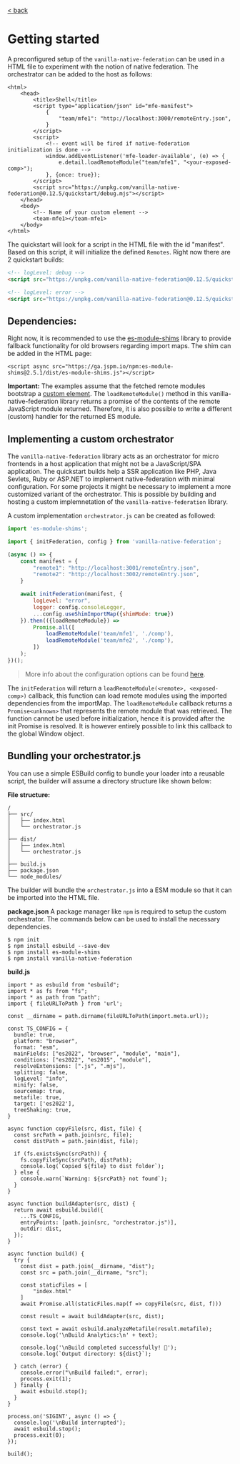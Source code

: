 [< back](./../README.md)

# Getting started

A preconfigured setup of the `vanilla-native-federation` can be used in a HTML file to experiment with the notion of native federation. The orchestrator can be added to the host as follows:

```
<html>
    <head>
        <title>Shell</title>
        <script type="application/json" id="mfe-manifest">
            {
                "team/mfe1": "http://localhost:3000/remoteEntry.json",
            }
        </script>
        <script>
            <!-- event will be fired if native-federation initialization is done -->
            window.addEventListener('mfe-loader-available', (e) => {
                e.detail.loadRemoteModule("team/mfe1", "<your-exposed-comp>");
            }, {once: true});
        </script>
        <script src="https://unpkg.com/vanilla-native-federation@0.12.5/quickstart/debug.mjs"></script>
    </head>
    <body>
        <!-- Name of your custom element -->
        <team-mfe1></team-mfe1>
    </body>
</html>
```

The quickstart will look for a script in the HTML file with the id "manifest". Based on this script, it will initialize the defined `Remotes`. Right now there are 2 quickstart builds:

```html
<!-- logLevel: debug -->
<script src="https://unpkg.com/vanilla-native-federation@0.12.5/quickstart/debug.mjs"></script>

<!-- logLevel: error -->
<script src="https://unpkg.com/vanilla-native-federation@0.12.5/quickstart/test.mjs"></script>
````

## Dependencies:

Right now, it is recommended to use the [es-module-shims](https://www.npmjs.com/package/es-module-shims) library to provide fallback functionality for old browsers regarding import maps. The shim can be added in the HTML page: 

```
<script async src="https://ga.jspm.io/npm:es-module-shims@2.5.1/dist/es-module-shims.js"></script>
```

**Important:** The examples assume that the fetched remote modules bootstrap a [custom element](https://developer.mozilla.org/en-US/docs/Web/API/Web_components/Using_custom_elements). The `loadRemoteModule()` method in this vanilla-native-federation library returns a promise of the contents of the remote JavaScript module returned. Therefore, it is also possible to write a different (custom) handler for the returned ES module. 

## Implementing a custom orchestrator

The `vanilla-native-federation` library acts as an orchestrator for micro frontends in a host application that might not be a JavaScript/SPA application. The quickstart builds help a SSR application like PHP, Java Sevlets, Ruby or ASP.NET to implement native-federation with minimal configuration. For some projects it might be necessary to implement a more customized variant of the orchestrator. This is possible by building and hosting a custom implemnetation of the `vanilla-native-federation` library.

A custom implementation `orchestrator.js` can be created as followed:

```js
import 'es-module-shims';

import { initFederation, config } from 'vanilla-native-federation';

(async () => {
    const manifest = {
        "remote1": "http://localhost:3001/remoteEntry.json",
        "remote2": "http://localhost:3002/remoteEntry.json",
    }

    await initFederation(manifest, {
        logLevel: "error", 
        logger: config.consoleLogger, 
        ...config.useShimImportMap({shimMode: true})
    }).then(({loadRemoteModule}) => 
        Promise.all([
            loadRemoteModule('team/mfe1', './comp'),
            loadRemoteModule('team/mfe2', './comp'),
        ])
    );
})();
```

> More info about the configuration options can be found [here](./config.md).

The `initFederation` will return a `loadRemoteModule(<remote>, <exposed-comp>)` callback, this function can load remote modules using the imported dependencies from the importMap. The `loadRemoteModule` callback returns a `Promise<unknown>` that represents the remote module that was retrieved. The function cannot be used before initialization, hence it is provided after the init Promise is resolved. It is however entirely possible to link this callback to the global Window object.

## Bundling your orchestrator.js

You can use a simple ESBuild config to bundle your loader into a reusable script, the builder will assume a directory structure like shown below: 

**File structure:**
```
/
├── src/
│   ├── index.html
│   └── orchestrator.js
│
├── dist/
│   ├── index.html
│   └── orchestrator.js
│
├── build.js
├── package.json
└── node_modules/
```

The builder will bundle the `orchestrator.js` into a ESM module so that it can be imported into the HTML file. 

**package.json**
A package manager like `npm` is required to setup the custom orchestrator. The commands below can be used to install the necessary dependencies. 

```
$ npm init
$ npm install esbuild --save-dev
$ npm install es-module-shims
$ npm install vanilla-native-federation
```

**build.js**
```
import * as esbuild from "esbuild";
import * as fs from "fs";
import * as path from "path";
import { fileURLToPath } from 'url';

const __dirname = path.dirname(fileURLToPath(import.meta.url));

const TS_CONFIG = {
  bundle: true,
  platform: "browser",
  format: "esm",
  mainFields: ["es2022", "browser", "module", "main"],
  conditions: ["es2022", "es2015", "module"],
  resolveExtensions: [".js", ".mjs"],
  splitting: false,
  logLevel: "info",
  minify: false,        
  sourcemap: true,      
  metafile: true,        
  target: ['es2022'],    
  treeShaking: true,
}

async function copyFile(src, dist, file) {
  const srcPath = path.join(src, file);
  const distPath = path.join(dist, file);
  
  if (fs.existsSync(srcPath)) {
    fs.copyFileSync(srcPath, distPath);
    console.log(`Copied ${file} to dist folder`);
  } else {
    console.warn(`Warning: ${srcPath} not found`);
  }
}

async function buildAdapter(src, dist) {
  return await esbuild.build({
    ...TS_CONFIG,
    entryPoints: [path.join(src, "orchestrator.js")],
    outdir: dist,
  });
}

async function build() {
  try {
    const dist = path.join(__dirname, "dist");
    const src = path.join(__dirname, "src");

    const staticFiles = [
        "index.html"
    ]
    await Promise.all(staticFiles.map(f => copyFile(src, dist, f)))

    const result = await buildAdapter(src, dist);

    const text = await esbuild.analyzeMetafile(result.metafile);
    console.log('\nBuild Analytics:\n' + text);

    console.log('\nBuild completed successfully! 🎉');
    console.log(`Output directory: ${dist}`);

  } catch (error) {
    console.error("\nBuild failed:", error);
    process.exit(1);
  } finally {
    await esbuild.stop();
  }
}

process.on('SIGINT', async () => {
  console.log('\nBuild interrupted');
  await esbuild.stop();
  process.exit(0);
});

build();
```

